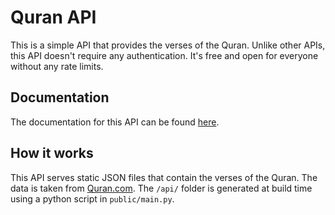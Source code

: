 # Quran API

This is a simple API that provides the verses of the Quran. Unlike other APIs, this API doesn't require any authentication. It's free and open for everyone without any rate limits.

## Documentation

The documentation for this API can be found [here](https://quranapi.pages.dev/docs).

## How it works

This API serves static JSON files that contain the verses of the Quran. The data is taken from [Quran.com](https://quran.com). The `/api/` folder is generated at build time using a python script in `public/main.py`.
